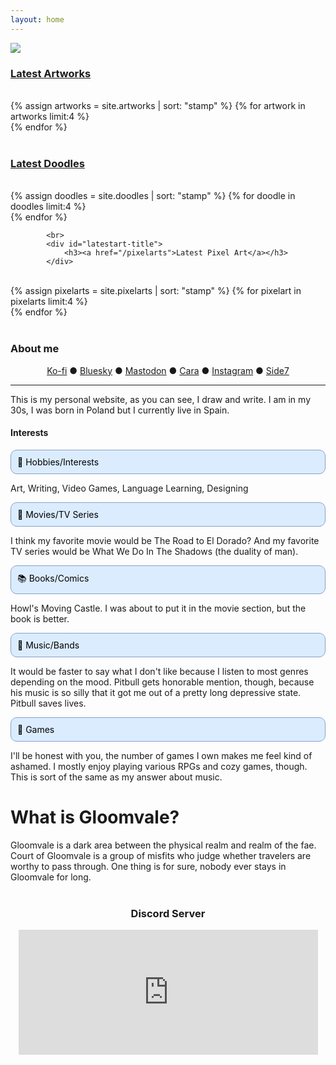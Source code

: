```yaml
---
layout: home
---
```


<div id="sector1">
    <div id="sector1-left">
        <img src="/static/image/sk8-frontpage.png">
        <div id="sector1-right">
            <div id="latestart-title">
                <h3><a href="/artworks">Latest Artworks</a></h3>
            </div>
            <br>
            <div style="clear:both"></div>
            <div class="artworks">
    {% assign artworks = site.artworks | sort: "stamp" %}
    {% for artwork in artworks limit:4 %}
                <div class="artworks-item">
                    <a data-magnify="gallery" data-src="{{ artwork.cover }}" data-caption="{{ artwork.title }}" data-group="a" href="{{ artwork.cover }}">
                        <img src="{{ artwork.thumbnail }}" alt="">
                    </a>
                </div>
            {% endfor %}
            </div>
<br>
            <div id="latestart-title2">
                <h3><a href="/doodles">Latest Doodles</a></h3>
            </div>
<br>
                        <div class="artworks">
    {% assign doodles = site.doodles | sort: "stamp" %}
    {% for doodle in doodles limit:4 %}
                <div class="artworks-item">
                    <a data-magnify="gallery" data-src="{{ doodle.cover }}" data-caption="{{ doodle.title }}" data-group="a" href="{{ doodle.cover }}">
                        <img src="{{ doodle.thumbnail }}" alt="">
                    </a>
                </div>
            {% endfor %}
            </div>

            <br>
            <div id="latestart-title">
                <h3><a href="/pixelarts">Latest Pixel Art</a></h3>
            </div>
<br>
                        <div class="artworks">
    {% assign pixelarts = site.pixelarts | sort: "stamp" %}
    {% for pixelart in pixelarts limit:4 %}
                <div class="artworks-item">
                    <a data-magnify="gallery" data-src="{{ pixelart.cover }}" data-caption="{{ pixelart.title }}" data-group="a" href="{{ pixelart.cover }}">
                        <img src="{{ pixelart.thumbnail }}" alt="">
                    </a>
                </div>
            {% endfor %}
            </div>
        </div>
    </div>
    <br />
    <div id="latestblog-title">
        <h3>About me</h3>
    </div>
    <div id="latestblog">
       <center><a href="https://ko-fi.com/ypsilenna">Ko-fi</a> ● <a href="https://bsky.app/profile/ypsilenna.art">Bluesky</a> ● <a rel="me" href="https://sunny.garden/@Ypsilenna">Mastodon</a> ● <a href="https://cara.app/ypsilenna">Cara</a> ● <a href="https://www.instagram.com/ypsilenna">Instagram</a> ● <a href="https://www.side7.com/u/Ypsilenna/profile">Side7</a></center>
        <hr>
        This is my personal website, as you can see, I draw and write. I am in my 30s, I was born in Poland but I currently live in Spain. <br>
    <h4>Interests</h4>
<p style="background-color: #dbecfe; padding: 10px; border-radius: 10px; color: black; border: 1px solid #87a0c8; margin-top: 2px; margin-bottom: 2px; text-align: left;">🎨 Hobbies/Interests</p>
<p>Art, Writing, Video Games, Language Learning, Designing</p>
<p style="background-color: #dbecfe; padding: 10px; border-radius: 10px; color: black; border: 1px solid #87a0c8; margin-top: 2px; margin-bottom: 2px;">🎥 Movies/TV Series</p>
<p>I think my favorite movie would be The Road to El Dorado? And my favorite TV series would be What We Do In The Shadows (the duality of man).</p>
<p style="background-color: #dbecfe; padding: 10px; border-radius: 10px; color: black; border: 1px solid #87a0c8; margin-top: 2px; margin-bottom: 2px;">📚 Books/Comics</p>
<p>Howl's Moving Castle. I was about to put it in the movie section, but the book is better.</p>
<p style="background-color: #dbecfe; padding: 10px; border-radius: 10px; color: black; border: 1px solid #87a0c8; margin-top: 2px; margin-bottom: 2px;">🎼 Music/Bands</p>
<p>It would be faster to say what I don't like because I listen to most genres depending on the mood. Pitbull gets honorable mention, though, because his music is so silly that it got me out of a pretty long depressive state. Pitbull saves lives.</p>
<p style="background-color: #dbecfe; padding: 10px; border-radius: 10px; color: black; border: 1px solid #87a0c8; margin-top: 2px; margin-bottom: 2px;">👾 Games</p>
<p>I'll be honest with you, the number of games I own makes me feel kind of ashamed. I mostly enjoy playing various RPGs and cozy games, though. This is sort of the same as my answer about music.&nbsp;</p>
        <div id="sector1">
            <div id="sector1-left"></div>
            <div id="sector1-right">
    <h1>What is Gloomvale?</h1>
        Gloomvale is a dark area between the physical realm and realm of the fae. Court of Gloomvale is a group of misfits who judge whether travelers are worthy to pass through. One thing is for sure, nobody ever stays in Gloomvale for long.
<br>
            </div>
        </div>
    </div><br>
      <center><h3>Discord Server</h3>
  <iframe src="https://discord.com/widget?id=1336302979422228564&theme=dark" width="95%" height="200px" allowtransparency="true" frameborder="0" sandbox="allow-popups allow-popups-to-escape-sandbox allow-same-origin allow-scripts"></iframe></center>
  
</div>


